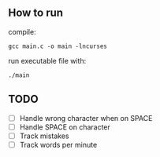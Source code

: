## How to run 

compile:

`gcc main.c -o main -lncurses`

run executable file with:

`./main`

## TODO

- [ ] Handle wrong character when on SPACE
- [ ] Handle SPACE on character
- [ ] Track mistakes
- [ ] Track words per minute